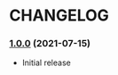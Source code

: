 CHANGELOG
=========

### [1.0.0](https://github.com/webeweb/provider-library/tree/v1.0.0) (2021-07-15)

- Initial release
